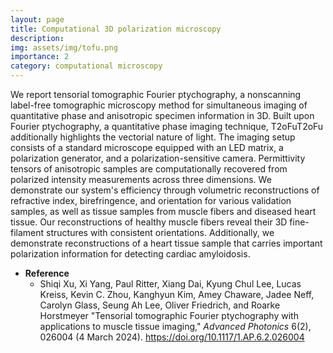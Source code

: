 ```yaml
---
layout: page
title: Computational 3D polarization microscopy
description: 
img: assets/img/tofu.png
importance: 2
category: computational microscopy
---
```


We report tensorial tomographic Fourier ptychography, a nonscanning label-free tomographic microscopy method for simultaneous imaging of quantitative phase and anisotropic specimen information in 3D. Built upon Fourier ptychography, a quantitative phase imaging technique, T2oFuT2oFu additionally highlights the vectorial nature of light. The imaging setup consists of a standard microscope equipped with an LED matrix, a polarization generator, and a polarization-sensitive camera. Permittivity tensors of anisotropic samples are computationally recovered from polarized intensity measurements across three dimensions. We demonstrate our system's efficiency through volumetric reconstructions of refractive index, birefringence, and orientation for various validation samples, as well as tissue samples from muscle fibers and diseased heart tissue. Our reconstructions of healthy muscle fibers reveal their 3D fine-filament structures with consistent orientations. Additionally, we demonstrate reconstructions of a heart tissue sample that carries important polarization information for detecting cardiac amyloidosis.

* **Reference**
  * Shiqi Xu, Xi Yang, Paul Ritter, Xiang Dai, Kyung Chul Lee, Lucas Kreiss, Kevin C. Zhou, Kanghyun Kim, Amey Chaware, Jadee Neff, Carolyn Glass, Seung Ah Lee, Oliver Friedrich, and Roarke Horstmeyer "Tensorial tomographic Fourier ptychography with applications to muscle tissue imaging," *Advanced Photonics* 6(2), 026004 (4 March 2024). https://doi.org/10.1117/1.AP.6.2.026004


